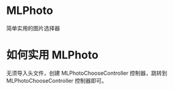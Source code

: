# MLPhoto
简单实用的图片选择器
# 如何实用 MLPhoto
无须导入头文件，创建 MLPhotoChooseController 控制器，跳转到 MLPhotoChooseController 控制器即可。
